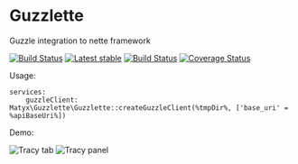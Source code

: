 # Guzzlette
Guzzle integration to nette framework

[![Build Status](https://travis-ci.org/matyx/Guzzlette.svg?branch=master)](https://travis-ci.org/matyx/Guzzlette)
[![Latest stable](https://img.shields.io/packagist/v/matyx/guzzlette.svg)](https://packagist.org/packages/matyx/guzzlette)
[![Build Status](https://travis-ci.org/matyx/Guzzlette.svg?branch=master)](https://travis-ci.org/matyx/Guzzlette)
[![Coverage Status](https://coveralls.io/repos/github/matyx/Guzzlette/badge.svg?branch=travis-ci)](https://coveralls.io/github/matyx/Guzzlette?branch=travis-ci)


Usage:

```
services:
	guzzleClient: Matyx\Guzzlette\Guzzlette::createGuzzleClient(%tmpDir%, ['base_uri' = %apiBaseUri%])
```


Demo:

![Tracy tab](https://raw.githubusercontent.com/matyx/Guzzlette/master/docs/guzzleta-tab.png?token=AHlnAZmc1MSg4bMnZ8u2bpr4Aawt3sfKks5XK5JrwA%3D%3D)
![Tracy panel](https://raw.githubusercontent.com/matyx/Guzzlette/master/docs/guzzlete-panel.png?token=AHlnAUE7Eh0ZHL9uHyQ-d9hmE-fFK7zbks5XK5KQwA%3D%3D)
